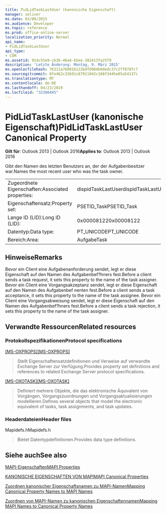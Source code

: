 ```yaml
---
title: PidLidTaskLastUser (kanonische Eigenschaft)
manager: soliver
ms.date: 03/09/2015
ms.audience: Developer
ms.topic: reference
ms.prod: office-online-server
localization_priority: Normal
api_name:
- PidLidTaskLastUser
api_type:
- COM
ms.assetid: 914c55e9-cb36-46a4-b5ee-382413fa25f9
description: 'Letzte Änderung: Montag, 9. März 2015'
ms.openlocfilehash: 76311a76001b122bdfd984b9dedc37c2ff878fc7
ms.sourcegitcommit: 8fe462c32b91c87911942c188f3445e85a54137c
ms.translationtype: MT
ms.contentlocale: de-DE
ms.lasthandoff: 04/23/2019
ms.locfileid: "32360445"
---
```

# <a name="pidlidtasklastuser-canonical-property"></a><span data-ttu-id="d76cb-103">PidLidTaskLastUser (kanonische Eigenschaft)</span><span class="sxs-lookup"><span data-stu-id="d76cb-103">PidLidTaskLastUser Canonical Property</span></span>

  
  
<span data-ttu-id="d76cb-104">**Gilt für**: Outlook 2013 | Outlook 2016</span><span class="sxs-lookup"><span data-stu-id="d76cb-104">**Applies to**: Outlook 2013 | Outlook 2016</span></span> 
  
<span data-ttu-id="d76cb-105">Gibt den Namen des letzten Benutzers an, der der Aufgabenbesitzer war.</span><span class="sxs-lookup"><span data-stu-id="d76cb-105">Names the most recent user who was the task owner.</span></span>
  
|||
|:-----|:-----|
|<span data-ttu-id="d76cb-106">Zugeordnete Eigenschaften:</span><span class="sxs-lookup"><span data-stu-id="d76cb-106">Associated properties:</span></span>  <br/> |<span data-ttu-id="d76cb-107">dispidTaskLastUser</span><span class="sxs-lookup"><span data-stu-id="d76cb-107">dispidTaskLastUser</span></span>  <br/> |
|<span data-ttu-id="d76cb-108">Eigenschaftensatz:</span><span class="sxs-lookup"><span data-stu-id="d76cb-108">Property set:</span></span>  <br/> |<span data-ttu-id="d76cb-109">PSETID_Task</span><span class="sxs-lookup"><span data-stu-id="d76cb-109">PSETID_Task</span></span>  <br/> |
|<span data-ttu-id="d76cb-110">Lange ID (LID):</span><span class="sxs-lookup"><span data-stu-id="d76cb-110">Long ID (LID):</span></span>  <br/> |<span data-ttu-id="d76cb-111">0x00008122</span><span class="sxs-lookup"><span data-stu-id="d76cb-111">0x00008122</span></span>  <br/> |
|<span data-ttu-id="d76cb-112">Datentyp:</span><span class="sxs-lookup"><span data-stu-id="d76cb-112">Data type:</span></span>  <br/> |<span data-ttu-id="d76cb-113">PT_UNICODE</span><span class="sxs-lookup"><span data-stu-id="d76cb-113">PT_UNICODE</span></span>  <br/> |
|<span data-ttu-id="d76cb-114">Bereich:</span><span class="sxs-lookup"><span data-stu-id="d76cb-114">Area:</span></span>  <br/> |<span data-ttu-id="d76cb-115">Aufgabe</span><span class="sxs-lookup"><span data-stu-id="d76cb-115">Task</span></span>  <br/> |
   
## <a name="remarks"></a><span data-ttu-id="d76cb-116">Hinweise</span><span class="sxs-lookup"><span data-stu-id="d76cb-116">Remarks</span></span>

<span data-ttu-id="d76cb-117">Bevor ein Client eine Aufgabenanforderung sendet, legt er diese Eigenschaft auf den Namen des Aufgabenbef?hners fest.</span><span class="sxs-lookup"><span data-stu-id="d76cb-117">Before a client sends a task request, it sets this property to the name of the task assigner.</span></span> <span data-ttu-id="d76cb-118">Bevor ein Client eine Vorgangsakzeptanz sendet, legt er diese Eigenschaft auf den Namen des Aufgabenbef nenten fest.</span><span class="sxs-lookup"><span data-stu-id="d76cb-118">Before a client sends a task acceptance, it sets this property to the name of the task assignee.</span></span> <span data-ttu-id="d76cb-119">Bevor ein Client eine Vorgangsabweisung sendet, legt er diese Eigenschaft auf den Namen des Aufgabenbef?hners fest.</span><span class="sxs-lookup"><span data-stu-id="d76cb-119">Before a client sends a task rejection, it sets this property to the name of the task assigner.</span></span>
  
## <a name="related-resources"></a><span data-ttu-id="d76cb-120">Verwandte Ressourcen</span><span class="sxs-lookup"><span data-stu-id="d76cb-120">Related resources</span></span>

### <a name="protocol-specifications"></a><span data-ttu-id="d76cb-121">Protokollspezifikationen</span><span class="sxs-lookup"><span data-stu-id="d76cb-121">Protocol specifications</span></span>

<span data-ttu-id="d76cb-122">[[MS-OXPROPS]](https://msdn.microsoft.com/library/f6ab1613-aefe-447d-a49c-18217230b148%28Office.15%29.aspx)</span><span class="sxs-lookup"><span data-stu-id="d76cb-122">[[MS-OXPROPS]](https://msdn.microsoft.com/library/f6ab1613-aefe-447d-a49c-18217230b148%28Office.15%29.aspx)</span></span>
  
> <span data-ttu-id="d76cb-123">Stellt Eigenschaftensatzdefinitionen und Verweise auf verwandte Exchange Server zur Verfügung.</span><span class="sxs-lookup"><span data-stu-id="d76cb-123">Provides property set definitions and references to related Exchange Server protocol specifications.</span></span>
    
<span data-ttu-id="d76cb-124">[[MS-OXOTASK]](https://msdn.microsoft.com/library/55600ec0-6195-4730-8436-59c7931ef27e%28Office.15%29.aspx)</span><span class="sxs-lookup"><span data-stu-id="d76cb-124">[[MS-OXOTASK]](https://msdn.microsoft.com/library/55600ec0-6195-4730-8436-59c7931ef27e%28Office.15%29.aspx)</span></span>
  
> <span data-ttu-id="d76cb-125">Definiert mehrere Objekte, die das elektronische Äquivalent von Vorgängen, Vorgangszuordnungen und Vorgangsaktualisierungen modellieren.</span><span class="sxs-lookup"><span data-stu-id="d76cb-125">Defines several objects that model the electronic equivalent of tasks, task assignments, and task updates.</span></span>
    
### <a name="header-files"></a><span data-ttu-id="d76cb-126">Headerdateien</span><span class="sxs-lookup"><span data-stu-id="d76cb-126">Header files</span></span>

<span data-ttu-id="d76cb-127">Mapidefs.h</span><span class="sxs-lookup"><span data-stu-id="d76cb-127">Mapidefs.h</span></span>
  
> <span data-ttu-id="d76cb-128">Bietet Datentypdefinitionen.</span><span class="sxs-lookup"><span data-stu-id="d76cb-128">Provides data type definitions.</span></span>
    
## <a name="see-also"></a><span data-ttu-id="d76cb-129">Siehe auch</span><span class="sxs-lookup"><span data-stu-id="d76cb-129">See also</span></span>



[<span data-ttu-id="d76cb-130">MAPI-Eigenschaften</span><span class="sxs-lookup"><span data-stu-id="d76cb-130">MAPI Properties</span></span>](mapi-properties.md)
  
[<span data-ttu-id="d76cb-131">KANONISCHE EIGENSCHAFTEN VON MAPI</span><span class="sxs-lookup"><span data-stu-id="d76cb-131">MAPI Canonical Properties</span></span>](mapi-canonical-properties.md)
  
[<span data-ttu-id="d76cb-132">Zuordnen kanonischer Eigenschaftsnamen zu MAPI-Namen</span><span class="sxs-lookup"><span data-stu-id="d76cb-132">Mapping Canonical Property Names to MAPI Names</span></span>](mapping-canonical-property-names-to-mapi-names.md)
  
[<span data-ttu-id="d76cb-133">Zuordnen von MAPI-Namen zu kanonischen Eigenschaftennamen</span><span class="sxs-lookup"><span data-stu-id="d76cb-133">Mapping MAPI Names to Canonical Property Names</span></span>](mapping-mapi-names-to-canonical-property-names.md)

